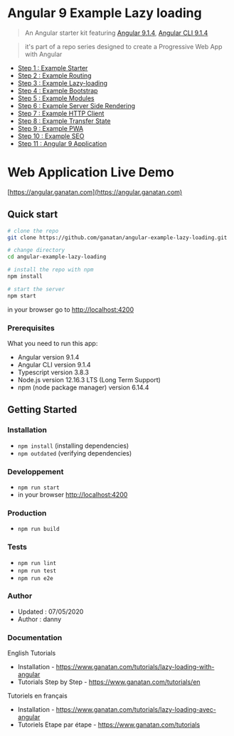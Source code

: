 # Angular 9 Example Lazy loading

> An Angular starter kit featuring [Angular 9.1.4](https://angular.io), [Angular CLI 9.1.4](https://cli.angular.io/)

> it's part of a repo series designed to create a Progressive Web App with Angular

* [Step 1 : Example Starter](https://github.com/ganatan/angular-example-starter)
* [Step 2 : Example Routing](https://github.com/ganatan/angular-example-routing)
* [Step 3 : Example Lazy-loading](https://github.com/ganatan/angular-example-lazy-loading)
* [Step 4 : Example Bootstrap](https://github.com/ganatan/angular-example-bootstrap)
* [Step 5 : Example Modules](https://github.com/ganatan/angular-modules)
* [Step 6 : Example Server Side Rendering](https://github.com/ganatan/angular-example-ssr)
* [Step 7 : Example HTTP Client](https://github.com/ganatan/angular-example-httpclient)
* [Step 8 : Example Transfer State](https://github.com/ganatan/angular-example-transferstate)
* [Step 9 : Example PWA](https://github.com/ganatan/angular-example-pwa)
* [Step 10 : Example SEO](https://github.com/ganatan/angular-example-seo)
* [Step 11 : Angular 9 Application](https://github.com/ganatan/angular9-app)

# Web Application Live Demo
[https://angular.ganatan.com](https://angular.ganatan.com)

## Quick start

```bash
# clone the repo
git clone https://github.com/ganatan/angular-example-lazy-loading.git

# change directory
cd angular-example-lazy-loading

# install the repo with npm
npm install

# start the server
npm start

```
in your browser go to [http://localhost:4200](http://localhost:4200) 

### Prerequisites
What you need to run this app:
* Angular version 9.1.4
* Angular CLI version 9.1.4
* Typescript version 3.8.3
* Node.js version 12.16.3 LTS (Long Term Support)
* npm (node package manager) version 6.14.4



## Getting Started


### Installation
* `npm install` (installing dependencies)
* `npm outdated` (verifying dependencies)

### Developpement
* `npm run start`
* in your browser [http://localhost:4200](http://localhost:4200) 

### Production 
* `npm run build`

### Tests
* `npm run lint`
* `npm run test`
* `npm run e2e`

### Author
* Updated : 07/05/2020
* Author  : danny

### Documentation

English Tutorials
- Installation - https://www.ganatan.com/tutorials/lazy-loading-with-angular
- Tutorials Step by Step - https://www.ganatan.com/tutorials/en

Tutoriels en français
- Installation - https://www.ganatan.com/tutorials/lazy-loading-avec-angular
- Tutoriels Etape par étape - https://www.ganatan.com/tutorials
